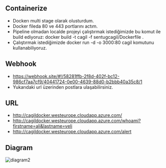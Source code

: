 ## Containerize
 - Dockerı multi stage olarak olusturdum.
 - Docker fileda 80 ve 443 portlarını actım.
 - Pipeline olmadan localde projeyi çalıştırmak istediğimizde bu komut ile build ediyoruz: docker build -t cagil -f sentugcagil/Dockerfile . 
 - Çalıştırmak istediğimizde docker run -d -o 3000:80 cagil komutunu kullanabiliyoruz.
 
## Webhook
 - https://webhook.site/#!/58281ffb-2f8d-402f-bc12-986cf7aa7cf9/40441724-0e00-4639-88d0-b2bbb40a35c8/1 
 - Yukarıdaki url üzerinden postlara ulaşabilirsiniz.

## URL
 - http://cagildocker.westeurope.cloudapp.azure.com/ 
 - http://cagildocker.westeurope.cloudapp.azure.com/whoami?firstname=ali&lastname=veli 
 - http://cagildocker.westeurope.cloudapp.azure.com/alert

## Diagram

![diagram2](https://user-images.githubusercontent.com/79908791/112400817-39018880-8d1a-11eb-8681-719c5711831f.png )
